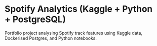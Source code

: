 # Spotify Analytics (Kaggle + Python + PostgreSQL)

Portfolio project analysing Spotify track features using Kaggle data, Dockerised Postgres, and Python notebooks.
